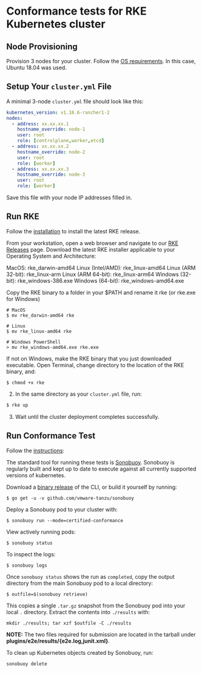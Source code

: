 # Conformance tests for RKE Kubernetes cluster

## Node Provisioning
Provision 3 nodes for your cluster. Follow the [OS requirements](https://rancher.com/docs/rke/latest/en/os/). In this case, Ubuntu 18.04 was used.

## Setup Your `cluster.yml` File

A minimal 3-node `cluster.yml` file should look like this:
```yaml
kubernetes_version: v1.18.6-rancher1-2
nodes:
  - address: xx.xx.xx.1
    hostname_override: node-1
    user: root
    role: [controlplane,worker,etcd]
  - address: xx.xx.xx.2
    hostname_override: node-2
    user: root
    role: [worker]
  - address: xx.xx.xx.3
    hostname_override: node-3
    user: root
    role: [worker]
```

Save this file with your node IP addresses filled in.

## Run RKE
Follow the [installation](https://rancher.com/docs/rke/latest/en/installation/) to install the latest RKE release.

From your workstation, open a web browser and navigate to our [RKE Releases](https://github.com/rancher/rke/releases) page. Download the latest RKE installer applicable to your Operating System and Architecture:

MacOS: rke_darwin-amd64
Linux (Intel/AMD): rke_linux-amd64
Linux (ARM 32-bit): rke_linux-arm
Linux (ARM 64-bit): rke_linux-arm64
Windows (32-bit): rke_windows-386.exe
Windows (64-bit): rke_windows-amd64.exe

Copy the RKE binary to a folder in your $PATH and rename it rke (or rke.exe for Windows)

```
# MacOS
$ mv rke_darwin-amd64 rke

# Linux
$ mv rke_linux-amd64 rke

# Windows PowerShell
> mv rke_windows-amd64.exe rke.exe
```
If not on Windows, make the RKE binary that you just downloaded executable. Open Terminal, change directory to the location of the RKE binary, and:
```
$ chmod +x rke
```
2. In the same directory as your `cluster.yml` file, run:
```bash
$ rke up
```
3. Wait until the cluster deployment completes successfully.

## Run Conformance Test

Follow the [instructions](https://github.com/cncf/k8s-conformance/blob/master/instructions.md):

The standard tool for running these tests is
[Sonobuoy](https://github.com/vmware-tanzu/sonobuoy).  Sonobuoy is
regularly built and kept up to date to execute against all
currently supported versions of kubernetes.

Download a [binary release](https://github.com/vmware-tanzu/sonobuoy/releases) of the CLI, or build it yourself by running:

```
$ go get -u -v github.com/vmware-tanzu/sonobuoy
```

Deploy a Sonobuoy pod to your cluster with:

```
$ sonobuoy run --mode=certified-conformance
```

View actively running pods:

```
$ sonobuoy status
```

To inspect the logs:

```
$ sonobuoy logs
```

Once `sonobuoy status` shows the run as `completed`, copy the output directory from the main Sonobuoy pod to a local directory:

```
$ outfile=$(sonobuoy retrieve)
```

This copies a single `.tar.gz` snapshot from the Sonobuoy pod into your local
`.` directory. Extract the contents into `./results` with:

```
mkdir ./results; tar xzf $outfile -C ./results
```

**NOTE:** The two files required for submission are located in the tarball under **plugins/e2e/results/{e2e.log,junit.xml}**.

To clean up Kubernetes objects created by Sonobuoy, run:

```
sonobuoy delete
```
